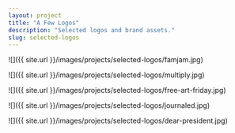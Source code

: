 ```yaml
---
layout: project
title: "A Few Logos"
description: "Selected logos and brand assets."
slug: selected-logos
---
```


![]({{ site.url }}/images/projects/selected-logos/famjam.jpg)

![]({{ site.url }}/images/projects/selected-logos/multiply.jpg)

![]({{ site.url }}/images/projects/selected-logos/free-art-friday.jpg)

![]({{ site.url }}/images/projects/selected-logos/journaled.jpg)

![]({{ site.url }}/images/projects/selected-logos/dear-president.jpg)